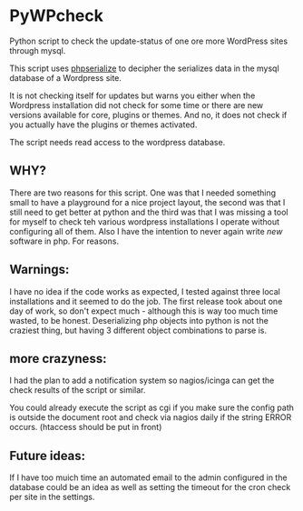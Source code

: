 PyWPcheck
=========

Python script to check the update-status of one ore more WordPress sites through mysql.


This script uses [phpserialize](https://pypi.python.org/pypi/phpserialize) to decipher the serializes data in the mysql database of a Wordpress site.

It is not checking itself for updates but warns you either when the Wordpress installation did not check for some time or there are new versions available for core, plugins or themes. And no, it does not check if you actually have the plugins or themes activated.

The script needs read access to the wordpress database.


WHY?
----

There are two reasons for this script. One was that I needed something small to have a playground for a nice project layout, the second was that I still need to get better at python and the third was that I was missing a tool for myself to check teh various wordpress installations I operate without configuring all of them. Also I have the intention to never again write _new_ software in php. For reasons.


Warnings:
---------

I have no idea if the code works as expected, I tested against three local installations and it seemed to do the job.
The first release took about one day of work, so don't expect much - although this is way too much time wasted, to be honest.
Deserializing php objects into python is not the craziest thing, but having 3 different object combinations to parse is. 


more crazyness:
---------------

I had the plan to add a notification system so nagios/icinga can get the check results of the script or similar. 

You could already execute the script as cgi if you make sure the config path is outside the document root and check via nagios daily if the string ERROR occurs. (htaccess should be put in front)


Future ideas:
-------------

If I have too muich time an automated email to the admin configured in the database could be an idea as well as setting the timeout for the cron check per site in the settings.

